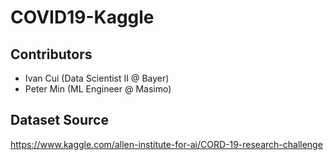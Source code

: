 # COVID19-Kaggle

## Contributors
- Ivan Cui (Data Scientist II @ Bayer)
- Peter Min (ML Engineer @ Masimo)

## Dataset Source
https://www.kaggle.com/allen-institute-for-ai/CORD-19-research-challenge
